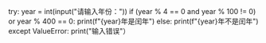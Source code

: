 try:
    year = int(input("请输入年份："))
    if (year % 4 == 0 and year % 100 != 0) or year % 400 == 0:
        print(f"{year}年是闰年")
    else:
        print(f"{year}年不是闰年")
except ValueError:
    print("输入错误"）
